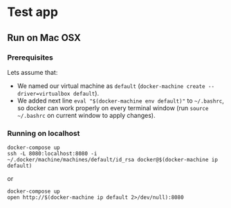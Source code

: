 # Test app

## Run on Mac OSX

### Prerequisites

Lets assume that:

- We named our virtual machine as `default` (`docker-machine create --driver=virtualbox default`).
- We added next line `eval "$(docker-machine env default)"` to `~/.bashrc`, so docker can work properly on every terminal window (run `source ~/.bashrc` on current window to apply changes).

### Running on localhost

```
docker-compose up
ssh -L 8080:localhost:8080 -i ~/.docker/machine/machines/default/id_rsa docker@$(docker-machine ip default)
```

or

```
docker-compose up
open http://$(docker-machine ip default 2>/dev/null):8080
```
